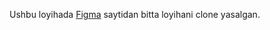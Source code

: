 Ushbu loyihada [Figma](https://www.figma.com/design/fNlVVmDsllzS0Ns7CKlWiN/Realco-(Copy)?node-id=0-1&node-type=canvas&t=RyYa5q7ZonqezZjQ-0) saytidan bitta loyihani clone yasalgan.